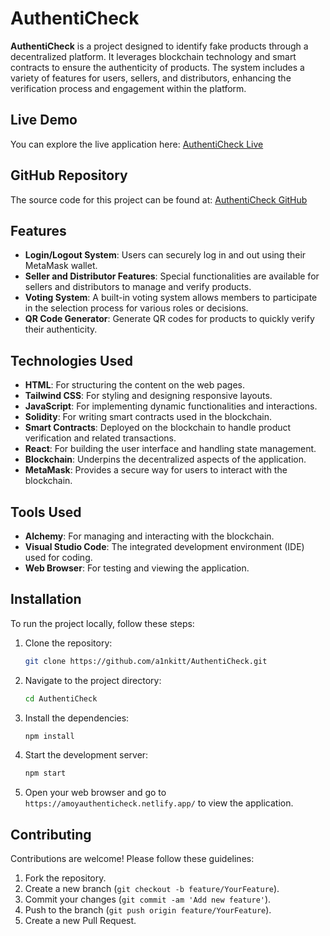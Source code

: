 # AuthentiCheck

**AuthentiCheck** is a project designed to identify fake products through a decentralized platform. It leverages blockchain technology and smart contracts to ensure the authenticity of products. The system includes a variety of features for users, sellers, and distributors, enhancing the verification process and engagement within the platform.

## Live Demo

You can explore the live application here: [AuthentiCheck Live](https://amoyauthenticheck.netlify.app)

## GitHub Repository

The source code for this project can be found at: [AuthentiCheck GitHub](https://github.com/a1nkitt/AuthentiCheck)

## Features

- **Login/Logout System**: Users can securely log in and out using their MetaMask wallet.
- **Seller and Distributor Features**: Special functionalities are available for sellers and distributors to manage and verify products.
- **Voting System**: A built-in voting system allows members to participate in the selection process for various roles or decisions.
- **QR Code Generator**: Generate QR codes for products to quickly verify their authenticity.

## Technologies Used

- **HTML**: For structuring the content on the web pages.
- **Tailwind CSS**: For styling and designing responsive layouts.
- **JavaScript**: For implementing dynamic functionalities and interactions.
- **Solidity**: For writing smart contracts used in the blockchain.
- **Smart Contracts**: Deployed on the blockchain to handle product verification and related transactions.
- **React**: For building the user interface and handling state management.
- **Blockchain**: Underpins the decentralized aspects of the application.
- **MetaMask**: Provides a secure way for users to interact with the blockchain.

## Tools Used

- **Alchemy**: For managing and interacting with the blockchain.
- **Visual Studio Code**: The integrated development environment (IDE) used for coding.
- **Web Browser**: For testing and viewing the application.

## Installation

To run the project locally, follow these steps:

1. Clone the repository:

   ```bash
   git clone https://github.com/a1nkitt/AuthentiCheck.git
   ```

2. Navigate to the project directory:

   ```bash
   cd AuthentiCheck
   ```

3. Install the dependencies:

   ```bash
   npm install
   ```

4. Start the development server:

   ```bash
   npm start
   ```

5. Open your web browser and go to `https://amoyauthenticheck.netlify.app/` to view the application.

## Contributing

Contributions are welcome! Please follow these guidelines:

1. Fork the repository.
2. Create a new branch (`git checkout -b feature/YourFeature`).
3. Commit your changes (`git commit -am 'Add new feature'`).
4. Push to the branch (`git push origin feature/YourFeature`).
5. Create a new Pull Request.
